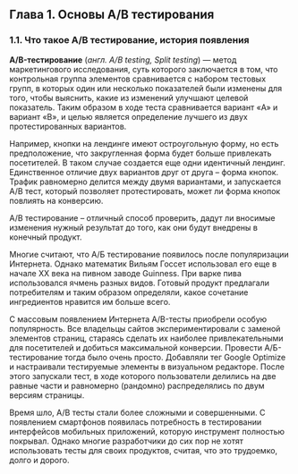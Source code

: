 ## **Глава 1. Основы А/В тестирования**

### **1.1.	Что такое А/В тестирование, история появления**


**A/B-тестирование** (*англ. A/B testing, Split testing*) — метод маркетингового исследования, суть которого заключается в том, что контрольная группа элементов сравнивается с набором тестовых групп, в которых один или несколько показателей были изменены для того, чтобы выяснить, какие из изменений улучшают целевой показатель. Таким образом в ходе теста сравнивается вариант «A» и вариант «B», и целью является определение лучшего из двух протестированных вариантов.

Например, кнопки на лендинге имеют остроугольную форму, но есть предположение, что закругленная форма будет больше привлекать посетителей. В таком случае создается еще одни идентичный лендинг. Единственное отличие двух вариантов друг от друга – форма кнопок. Трафик равномерно делится между двумя вариантами, и запускается A/B тест, который позволяет протестировать, может ли форма кнопок повлиять на конверсию.

A/B тестирование – отличный способ проверить, дадут ли вносимые изменения нужный результат до того, как они будут внедрены в конечный продукт.
 
Многие считают, что А/Б тестирование появилось после популяризации Интернета. Однако математик Вильям Госсет использовал его еще в начале XX века на пивном заводе Guinness. При варке пива использовался ячмень разных видов. Готовый продукт предлагали потребителям и таким образом определяли, какое сочетание ингредиентов нравится им больше всего.
 
С массовым появлением Интернета A/B-тесты приобрели особую популярность. Все владельцы сайтов экспериментировали с заменой элементов страниц, стараясь сделать их наиболее привлекательными для посетителей и добиться максимальной конверсии.
Провести А/Б-тестирование тогда было очень просто. Добавляли тег Google Optimize и настраивали тестируемые элементы в визуальном редакторе. После этого запускали тест, в ходе которого пользователи делились на две равные части и равномерно (рандомно) распределялись по двум версиям страницы.

Время шло, A/B тесты стали более сложными и совершенными. С появлением смартфонов появилась потребность в тестировании интерфейсов мобильных приложений, которую инструмент полностью покрывал. Однако многие разработчики до сих пор не хотят использовать тесты для своих продуктов, считая, что это трудоемко, долго и дорого.